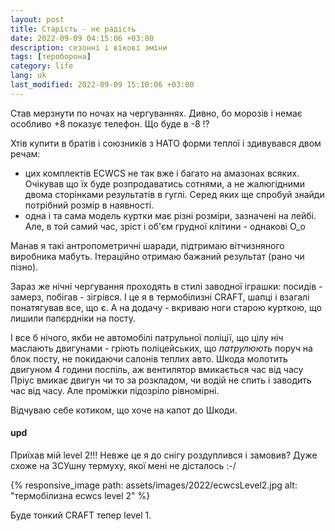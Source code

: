 ```yaml
---
layout: post
title: Старість - не радість
date: 2022-09-09 04:15:06 +03:00
description: сезонні і вікові зміни 
tags: [тероборона]
category: life
lang: uk
last_modified: 2022-09-09 15:10:06 +03:00
---
```


Став мерзнути по ночах на чергуваннях.
Дивно, бо морозів і немає особливо +8 показує телефон. 
Що буде в -8 !?

Хтів купити в братів і союзників з НАТО форми теплої і здивувався двом речам:
- цих комплектів ECWCS не так вже і багато на амазонах всяких.
  Очікував що їх буде розпродаватись сотнями, а не жалюгідними двома сторінками результатів в гуглі. 
  Серед яких ще спробуй знайди потрібний розмір в наявності.
- одна і та сама модель куртки має різні розміри, зазначені на лейбі.
  Але, в той самий час, зріст і об'єм грудної клітини - однакові O_o

Манав я такі антропометричні шаради, підтримаю вітчизняного виробника мабуть.
Ітераційно отримаю бажаний результат (рано чи пізно).

Зараз же нічні чергування проходять в стилі заводної іграшки: посидів - замерз, побігав - зігрівся.
І це я в термобілизні CRAFT, шапці і взагалі понатягував все, що є.
А на додачу - вкриваю ноги старою курткою, що лишили папєрдніки на посту.

І все б нічого, якби не автомобілі патрульної поліції, що цілу ніч маслають двигунами - гріють поліцейських, що _патрулюють_ поруч на блок посту, не покидаючи салонів теплих авто.
Шкода молотить двигуном 4 години поспіль, аж вентилятор вмикається час від часу
Пріус вмикає двигун чи то за розкладом, чи водій не спить і заводить час від часу.
Але проміжки підозріло рівномірні.

Відчуваю себе котиком, що хоче на капот до Шкоди.

#### upd
Приїхав мій level 2!!! 
Невже це я до снігу роздуплився і замовив?
Дуже схоже на ЗСУшну термуху, якої мені не дісталось :-/

{% responsive_image path: assets/images/2022/ecwcsLevel2.jpg alt: "термобілизна ecwcs level 2" %}

Буде тонкий CRAFT тепер level 1.
